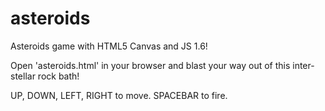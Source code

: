 asteroids
=========

Asteroids game with HTML5 Canvas and JS 1.6! 

Open 'asteroids.html' in your browser and blast your way out of this inter-stellar rock bath!

UP, DOWN, LEFT, RIGHT to move.
SPACEBAR to fire.
